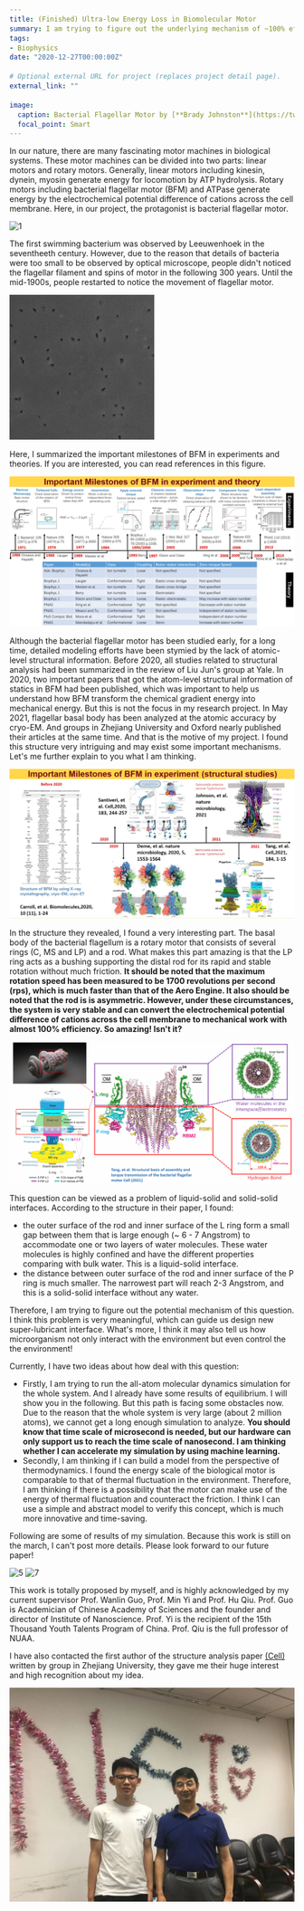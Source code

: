 ```yaml
---
title: (Finished) Ultra-low Energy Loss in Biomolecular Motor
summary: I am trying to figure out the underlying mechanism of ~100% efficiency for bacterial flagellar motor.
tags:
- Biophysics
date: "2020-12-27T00:00:00Z"

# Optional external URL for project (replaces project detail page).
external_link: ""

image:
  caption: Bacterial Flagellar Motor by [**Brady Johnston**](https://twitter.com/bradyajohnston/status/1387930467819692032)
  focal_point: Smart
---
```


In our nature, there are many fascinating motor machines in biological systems. These motor machines can be divided into two parts: linear motors and rotary motors. Generally, linear motors including kinesin, dynein, myosin generate energy for locomotion by ATP hydrolysis. Rotary motors including bacterial flagellar motor (BFM) and ATPase generate energy by the electrochemical potential difference of cations across the cell membrane. Here, in our project, the protagonist is bacterial flagellar motor. 

![1](./photo/100.gif)

The first swimming bacterium was observed by Leeuwenhoek in the seventheeth century. However, due to the reason that details of bacteria were too small to be observed by optical microscope, people didn't noticed the flagellar filament and spins of motor in the following 300 years. Until the mid-1900s, people restarted to notice the movement of flagellar motor.

![2](./photo/2.gif)

Here, I summarized the important milestones of BFM in experiments and theories. If you are interested, you can read references in this figure.

![2](./photo/2.jpg)

Although the bacterial flagellar motor has been studied early, for a long time, detailed modeling efforts have been stymied by the lack of atomic-level structural information. Before 2020, all studies related to structural analysis had been summarized in the review of Liu Jun's group at Yale. In 2020, two important papers that got the atom-level structural information of statics in BFM had been published, which was important to help us understand how BFM transform the chemical gradient energy into mechanical energy. But this is not the focus in my research project. In May 2021, flagellar basal body has been analyzed at the atomic accuracy by cryo-EM. And groups in Zhejiang University and Oxford nearly published their articles at the same time. And that is the motive of my project. I found this structure very intriguing and may exist some important mechanisms. Let's me further explain to you what I am thinking.

![4](./photo/4.jpg)

In the structure they revealed, I found a very interesting part. The basal body of the bacterial flagellum is a rotary motor that consists of several rings (C, MS and LP) and a rod. What makes this part amazing is that the LP ring acts as a bushing supporting the distal rod for its rapid and stable rotation without much friction. **It should be noted that the maximum rotation speed has been measured to be 1700 revolutions per second (rps), which is much faster than that of the Aero Engine. It also should be noted that the rod is is asymmetric. However, under these circumstances, the system is very stable and can convert the electrochemical potential difference of cations across the cell membrane to mechanical work with almost 100% efficiency. So amazing! Isn't it?**

![4](./photo/4.gif)

This question can be viewed as a problem of liquid-solid and solid-solid interfaces. According to the structure in their paper, I found: 

- the outer surface of the rod and inner surface of the L ring form a small gap between them that is large enough  (~ 6 - 7 Angstrom)  to accommodate one or two layers of water molecules. These water molecules is highly confined and have the different properties comparing with bulk water. This is a liquid-solid interface. 
- the distance between outer surface of the rod and inner surface of the P ring is much smaller. The narrowest part will reach 2-3 Angstrom, and this is a solid-solid interface without any water.

Therefore, I am trying to figure out the potential mechanism of this question. I think this problem is very meaningful, which can guide us design new super-lubricant interface. What's more, I think it may also tell us how microorganism not only interact with the environment but even control the the environment!

Currently, I have two ideas about how deal with this question:

- Firstly, I am trying to run the all-atom molecular dynamics simulation for the whole system. And I already have some results of equilibrium. I will show you in the following. But this path is facing some obstacles now. Due to the reason that the whole system is very large (about 2 million atoms), we cannot get a long enough simulation to analyze. **You should know that time scale of microsecond is needed, but our hardware can only support us to reach the time scale of nanosecond. I am thinking whether I can accelerate my simulation by using machine learning.**
- Secondly, I am thinking if I can build a model from the perspective of thermodynamics. I found the energy scale of the biological motor is comparable to that of thermal fluctuation in the environment. Therefore, I am thinking if there is a possibility that the motor can make use of the energy of thermal fluctuation and counteract the friction. I think I can use a simple and abstract model to verify this concept, which is much more innovative and time-saving. 

Following are some of results of my simulation. Because this work is still on the march, I can't post more details. Please look forward to our future paper!

<img src="./photo/5.gif" alt="5" style="zoom:100%;" />

<img src="./photo/3.gif" alt="7" style="zoom:100%;" />





This work is totally proposed by myself, and is highly acknowledged by my current supervisor Prof. Wanlin Guo, Prof. Min Yi and Prof. Hu Qiu. Prof. Guo is Academician of Chinese Academy of Sciences and the founder and director of Institute of Nanoscience. Prof. Yi is the recipient of the 15th Thousand Youth Talents Program of China. Prof. Qiu is the full professor of NUAA.

I have also contacted the first author of the structure analysis paper [(Cell)](https://www.sciencedirect.com/science/article/abs/pii/S009286742100430X) written by group in Zhejiang University, they gave me their huge interest and high recognition about my idea. 

<img src="./photo/5.jpg" alt="7" style="zoom:50%;" />



